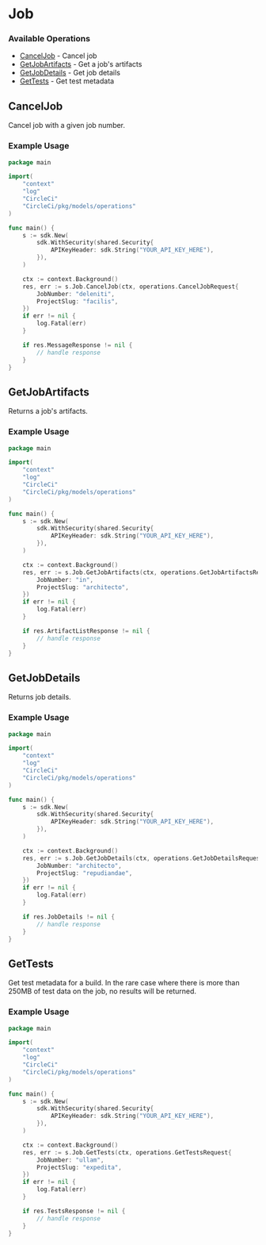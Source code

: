 # Job

### Available Operations

* [CancelJob](#canceljob) - Cancel job
* [GetJobArtifacts](#getjobartifacts) - Get a job's artifacts
* [GetJobDetails](#getjobdetails) - Get job details
* [GetTests](#gettests) - Get test metadata

## CancelJob

Cancel job with a given job number.

### Example Usage

```go
package main

import(
	"context"
	"log"
	"CircleCi"
	"CircleCi/pkg/models/operations"
)

func main() {
    s := sdk.New(
        sdk.WithSecurity(shared.Security{
            APIKeyHeader: sdk.String("YOUR_API_KEY_HERE"),
        }),
    )

    ctx := context.Background()
    res, err := s.Job.CancelJob(ctx, operations.CancelJobRequest{
        JobNumber: "deleniti",
        ProjectSlug: "facilis",
    })
    if err != nil {
        log.Fatal(err)
    }

    if res.MessageResponse != nil {
        // handle response
    }
}
```

## GetJobArtifacts

Returns a job's artifacts.

### Example Usage

```go
package main

import(
	"context"
	"log"
	"CircleCi"
	"CircleCi/pkg/models/operations"
)

func main() {
    s := sdk.New(
        sdk.WithSecurity(shared.Security{
            APIKeyHeader: sdk.String("YOUR_API_KEY_HERE"),
        }),
    )

    ctx := context.Background()
    res, err := s.Job.GetJobArtifacts(ctx, operations.GetJobArtifactsRequest{
        JobNumber: "in",
        ProjectSlug: "architecto",
    })
    if err != nil {
        log.Fatal(err)
    }

    if res.ArtifactListResponse != nil {
        // handle response
    }
}
```

## GetJobDetails

Returns job details.

### Example Usage

```go
package main

import(
	"context"
	"log"
	"CircleCi"
	"CircleCi/pkg/models/operations"
)

func main() {
    s := sdk.New(
        sdk.WithSecurity(shared.Security{
            APIKeyHeader: sdk.String("YOUR_API_KEY_HERE"),
        }),
    )

    ctx := context.Background()
    res, err := s.Job.GetJobDetails(ctx, operations.GetJobDetailsRequest{
        JobNumber: "architecto",
        ProjectSlug: "repudiandae",
    })
    if err != nil {
        log.Fatal(err)
    }

    if res.JobDetails != nil {
        // handle response
    }
}
```

## GetTests

Get test metadata for a build. In the rare case where there is more than 250MB of test data on the job, no results will be returned.

### Example Usage

```go
package main

import(
	"context"
	"log"
	"CircleCi"
	"CircleCi/pkg/models/operations"
)

func main() {
    s := sdk.New(
        sdk.WithSecurity(shared.Security{
            APIKeyHeader: sdk.String("YOUR_API_KEY_HERE"),
        }),
    )

    ctx := context.Background()
    res, err := s.Job.GetTests(ctx, operations.GetTestsRequest{
        JobNumber: "ullam",
        ProjectSlug: "expedita",
    })
    if err != nil {
        log.Fatal(err)
    }

    if res.TestsResponse != nil {
        // handle response
    }
}
```
